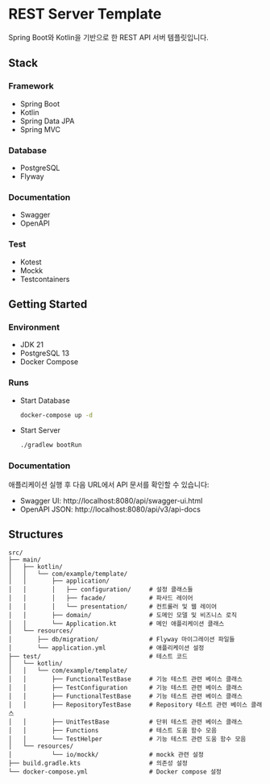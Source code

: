 # REST Server Template

Spring Boot와 Kotlin을 기반으로 한 REST API 서버 템플릿입니다.

## Stack

### Framework
- Spring Boot
- Kotlin
- Spring Data JPA
- Spring MVC

### Database
- PostgreSQL
- Flyway

### Documentation
- Swagger
- OpenAPI

### Test
- Kotest
- Mockk
- Testcontainers

## Getting Started

### Environment
- JDK 21
- PostgreSQL 13
- Docker Compose

### Runs
- Start Database
  ```bash
  docker-compose up -d
  ```
  
- Start Server
  ```bash
  ./gradlew bootRun
  ```

### Documentation

애플리케이션 실행 후 다음 URL에서 API 문서를 확인할 수 있습니다:
- Swagger UI: http://localhost:8080/api/swagger-ui.html
- OpenAPI JSON: http://localhost:8080/api/v3/api-docs

## Structures

```
src/
├── main/
│   ├── kotlin/
│   │   └── com/example/template/
│   │       ├── application/
│   │       │   ├── configuration/     # 설정 클래스들
│   │       │   ├── facade/            # 파사드 레이어
│   │       │   └── presentation/      # 컨트롤러 및 웹 레이어
│   │       ├── domain/                # 도메인 모델 및 비즈니스 로직
│   │       └── Application.kt         # 메인 애플리케이션 클래스
│   └── resources/
│       ├── db/migration/              # Flyway 마이그레이션 파일들
│       └── application.yml            # 애플리케이션 설정
├── test/                              # 테스트 코드
│   └── kotlin/
│   │   └── com/example/template/
│   │       ├── FunctionalTestBase     # 기능 테스트 관련 베이스 클래스
│   │       ├── TestConfiguration      # 기능 테스트 관련 베이스 클래스
│   │       ├── FunctionalTestBase     # 기능 테스트 관련 베이스 클래스
│   │       ├── RepositoryTestBase     # Repository 테스트 관련 베이스 클래스
│   │       ├── UnitTestBase           # 단위 테스트 관련 베이스 클래스
│   │       ├── Functions              # 테스트 도움 함수 모음
│   │       └── TestHelper             # 기능 테스트 관련 도움 함수 모음
│   └── resources/
│           └── io/mockk/              # mockk 관련 설정
├── build.gradle.kts                   # 의존성 설정
└── docker-compose.yml                 # Docker compose 설정
```
